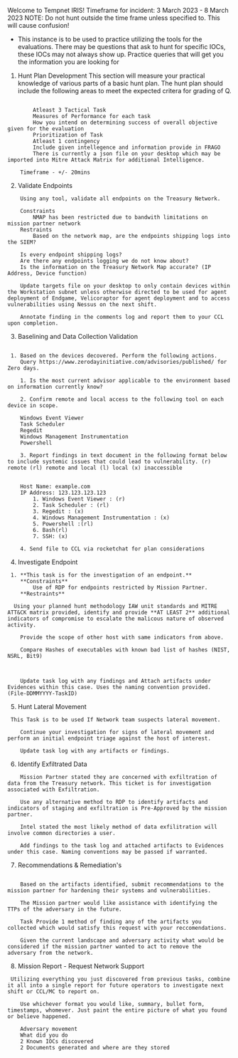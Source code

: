 Welcome to Tempnet IRIS!
Timeframe for incident: 3 March 2023 - 8 March 2023
NOTE: Do not hunt outside the time frame unless specified to. This will cause confusion!
- This instance is to be used to practice utilizing the tools for the evaluations. There may be questions that ask to hunt for specific IOCs, these IOCs may not always show up. Practice queries that will get you the information you are looking for

1. Hunt Plan Development
	This section will measure your practical knowledge of various parts of a basic hunt plan. The hunt plan should include the following areas to meet the expected critera for grading of Q.
```
	
		Atleast 3 Tactical Task
		Measures of Performance for each task
		How you intend on determining success of overall objective given for the evaluation
		Prioritization of Task
		Atleast 1 contingency
		Include given intellegence and information provide in FRAGO
		There is currently a json file on your desktop which may be imported into Mitre Attack Matrix for additional Intelligence.
	
	Timeframe - +/- 20mins
```

2. Validate Endpoints 
	
```
	Using any tool, validate all endpoints on the Treasury Network.
	
	Constraints 
		NMAP has been restricted due to bandwith limitations on mission partner network
	Restraints
		Based on the network map, are the endpoints shipping logs into the SIEM?
	
	Is every endpoint shipping logs?
	Are there any endpoints logging we do not know about?
	Is the information on the Treasury Network Map accurate? (IP Address, Device function)
	
	Update targets file on your desktop to only contain devices within the Workstation subnet unless otherwise directed to be used for agent deployment of Endgame, Velicoraptor for agent deployment and to access vulnerabilities using Nessus on the next shift.
	
	Annotate finding in the comments log and report them to your CCL upon completion.
```

3. Baselining and Data Collection Validation
```

 1. Based on the devices decovered. Perform the following actions.
	Query https://www.zerodayinitiative.com/advisories/published/ for Zero days. 
	
	1. Is the most current advisor applicable to the environment based on information currently know?
	
	2. Confirm remote and local access to the following tool on each device in scope.
	
	Windows Event Viewer
	Task Scheduler
	Regedit
	Windows Management Instrumentation
	Powershell
	
	3. Report findings in text document in the following format below to include systemic issues that could lead to vulnerability. (r) remote (rl) remote and local (l) local (x) inaccessible
	
	
	Host Name: example.com
	IP Address: 123.123.123.123
	    1. Windows Event Viewer : (r)
	    2. Task Scheduler : (rl)
	    3. Regedit : (x)
	    4. Windows Management Instrumentation : (x)
	    5. Powershell :(rl)
	    6. Bash(rl)
	    7. SSH: (x)
	
	4. Send file to CCL via rocketchat for plan considerations 
```

4. Investigate Endpoint
```
 1. **This task is for the investigation of an endpoint.**
	**Constraints** 
		Use of RDP for endpoints restricted by Mission Partner.
	**Restraints** 
	
  Using your planned hunt methodology IAW unit standards and MITRE ATT&CK matrix provided, identify and provide **AT LEAST 2** additional indicators of compromise to escalate the malicous nature of observed activity.
	
	Provide the scope of other host with same indicators from above.
	
	Compare Hashes of executables with known bad list of hashes (NIST, NSRL, Bit9)
	
	
	
	Update task log with any findings and Attach artifacts under Evidences within this case. Uses the naming convention provided. (File-DDMMYYYY-TaskID)
```
	
5. Hunt Lateral Movement

```
 This Task is to be used If Network team suspects lateral movement. 
	
	Continue your investigation for signs of lateral movement and perform an initial endpoint triage against the host of interest.
	
	Update task log with any artifacts or findings.
```
6. Identify Exfiltrated Data
```
	Mission Partner stated they are concerned with exfiltration of data from the Treasury network. This ticket is for investigation associated with Exfiltration.
		
	Use any alternative method to RDP to identify artifacts and indicators of staging and exfiltration is Pre-Approved by the mission partner.
		
	Intel stated the most likely method of data exfilitration will involve common directories a user.
		
	Add findings to the task log and attached artifacts to Evidences under this case. Naming conventions may be passed if warranted.
```
7. Recommendations & Remediation's
```

	Based on the artifacts identified, submit recommendations to the mission partner for hardening their systems and vulnerabilities.
	
	The Mission partner would like assistance with identifying the TTPs of the adversary in the future.
	
	Task Provide 1 method of finding any of the artifacts you collected which would satisfy this request with your reccomendations.
	
	Given the current landscape and adversary activity what would be considered if the mission partner wanted to act to remove the adversary from the network.
```

8. Mission Report - Request Network Support

```
 Utilizing everything you just discovered from previous tasks, combine it all into a single report for future operators to investigate next shift or CCL/MC to report on.
	
	Use whichever format you would like, summary, bullet form, timestamps, whomever. Just paint the entire picture of what you found or believe happened.
	
	Adversary movement
	What did you do
	2 Known IOCs discovered
	2 Documents generated and where are they stored
```
